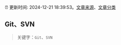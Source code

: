 :alarm_clock: 更新时间: 2024-12-21 18:39:53。[文章来源](/README.md)、[文章分类](/TAGS.md)

## Git、SVN


> 关键字：`Git`、`SVN`



